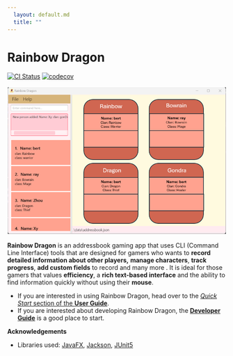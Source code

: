 ```yaml
---
  layout: default.md
  title: ""
---
```


# Rainbow Dragon

[![CI Status](https://github.com/se-edu/addressbook-level3/workflows/Java%20CI/badge.svg)](https://github.com/se-edu/addressbook-level3/actions)
[![codecov](https://codecov.io/gh/se-edu/addressbook-level3/branch/master/graph/badge.svg)](https://codecov.io/gh/se-edu/addressbook-level3)

![Ui](images/Ui.png)

**Rainbow Dragon** is an addressbook gaming app that uses CLI (Command Line Interface) tools that are designed for gamers who wants to **record detailed information about other players,**
**manage characters**, **track progress**, **add custom fields** to record and many more . It is ideal for those gamers that values **efficiency**, a **rich text-based interface**
and the ability to find information quickly without using their **mouse**.

* If you are interested in using Rainbow Dragon, head over to the [_Quick Start_ section of the **User Guide**](UserGuide.html#quick-start).
* If you are interested about developing Rainbow Dragon, the [**Developer Guide**](DeveloperGuide.html) is a good place to start.


**Acknowledgements**

* Libraries used: [JavaFX](https://openjfx.io/), [Jackson](https://github.com/FasterXML/jackson), [JUnit5](https://github.com/junit-team/junit5)
